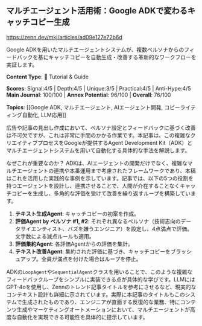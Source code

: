 ## マルチエージェント活用術：Google ADKで変わるキャッチコピー生成

https://zenn.dev/mkj/articles/ad09e127e72b6d

Google ADKを用いたマルチエージェントシステムが、複数ペルソナからのフィードバックを基にキャッチコピーを自動生成・改善する革新的なワークフローを実証します。

**Content Type**: 📖 Tutorial & Guide

**Scores**: Signal:4/5 | Depth:4/5 | Unique:3/5 | Practical:4/5 | Anti-Hype:4/5
**Main Journal**: 100/100 | **Annex Potential**: 96/100 | **Overall**: 76/100

**Topics**: [[Google ADK, マルチエージェント, AIエージェント開発, コピーライティング自動化, LLM応用]]

広告や記事の見出し作成において、ペルソナ設定とフィードバックに基づく改善は不可欠ですが、これは非常に手間のかかる作業です。本記事は、この複雑なクリエイティブプロセスをGoogleが提供するAgent Development Kit（ADK）とマルチエージェントシステムを用いて自動化する具体的な手法を解説します。

なぜこれが重要なのか？ ADKは、AIエージェントの開発だけでなく、複雑なマルチエージェントの連携や本番運用まで考慮されたフレームワークであり、本稿はこれを活用した実践的な事例を示しています。記事では、以下の5つの役割を持つエージェントを設計し、連携させることで、人間が介在することなくキャッチコピーを生成し、多角的な評価を受けて改善を繰り返すループを構築しています。

1.  **テキスト生成Agent**: キャッチコピーの初案を作成。
2.  **評価Agent by ペルソナ #1, #2**: それぞれ異なるペルソナ（技術志向のデータサイエンティスト、バズを嫌うエンジニア）を設定し、4点満点で評価。文字数による減点ルールも適用。
3.  **評価集約Agent**: 各評価Agentからの評価を集計。
4.  **テキスト改善Agent**: 集約された評価に基づき、キャッチコピーをブラッシュアップ。全員が満点を付けた場合はループを停止。

ADKの`LoopAgent`や`SequentialAgent`クラスを用いることで、このような複雑なフィードバックループをシンプルに実装できる点が具体的な学びです。LLMにはGPT-4oを使用し、Zennのトレンド記事タイトルを参考にさせるなど、現実的なコンテキスト設計も詳細に示されています。実際に本記事のタイトルもこのシステムで生成されたものであり、エンジニアが直面する反復的な業務、特にコンテンツ生成やマーケティングオートメーションにおいて、マルチエージェントが高度な自動化を実現できる可能性を具体的に提示しています。